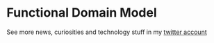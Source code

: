 Functional Domain Model
=====

See more news, curiosities and technology stuff in my [twitter account](https://twitter.com/jdiego_reyes)
